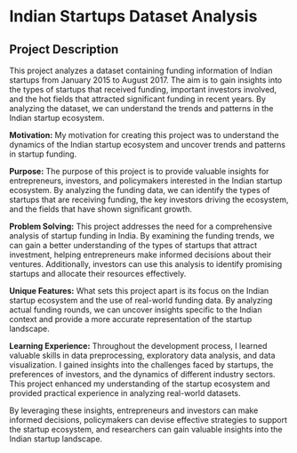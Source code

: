 # Indian Startups Dataset Analysis

## Project Description

This project analyzes a dataset containing funding information of Indian startups from January 2015 to August 2017. The aim is to gain insights into the types of startups that received funding, important investors involved, and the hot fields that attracted significant funding in recent years. By analyzing the dataset, we can understand the trends and patterns in the Indian startup ecosystem.

**Motivation:** My motivation for creating this project was to understand the dynamics of the Indian startup ecosystem and uncover trends and patterns in startup funding.

**Purpose:** The purpose of this project is to provide valuable insights for entrepreneurs, investors, and policymakers interested in the Indian startup ecosystem. By analyzing the funding data, we can identify the types of startups that are receiving funding, the key investors driving the ecosystem, and the fields that have shown significant growth.

**Problem Solving:** This project addresses the need for a comprehensive analysis of startup funding in India. By examining the funding trends, we can gain a better understanding of the types of startups that attract investment, helping entrepreneurs make informed decisions about their ventures. Additionally, investors can use this analysis to identify promising startups and allocate their resources effectively.

**Unique Features:** What sets this project apart is its focus on the Indian startup ecosystem and the use of real-world funding data. By analyzing actual funding rounds, we can uncover insights specific to the Indian context and provide a more accurate representation of the startup landscape.

**Learning Experience:** Throughout the development process, I learned valuable skills in data preprocessing, exploratory data analysis, and data visualization. I gained insights into the challenges faced by startups, the preferences of investors, and the dynamics of different industry sectors. This project enhanced my understanding of the startup ecosystem and provided practical experience in analyzing real-world datasets.

By leveraging these insights, entrepreneurs and investors can make informed decisions, policymakers can devise effective strategies to support the startup ecosystem, and researchers can gain valuable insights into the Indian startup landscape.
